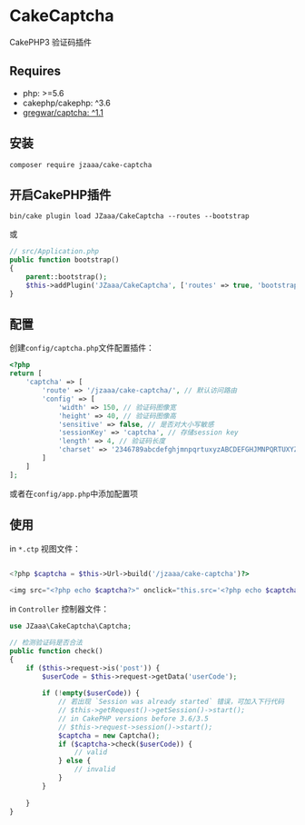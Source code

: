 CakeCaptcha
============
CakePHP3 验证码插件

## Requires
- php: >=5.6
- cakephp/cakephp: ^3.6
- [gregwar/captcha: ^1.1](https://github.com/Gregwar/Captcha)

## 安装

```
composer require jzaaa/cake-captcha
```

## 开启CakePHP插件
```
bin/cake plugin load JZaaa/CakeCaptcha --routes --bootstrap
```
或
```php
// src/Application.php
public function bootstrap()
{
    parent::bootstrap();
    $this->addPlugin('JZaaa/CakeCaptcha', ['routes' => true, 'bootstrap' => true]);
}
```
## 配置
创建`config/captcha.php`文件配置插件：
```php
<?php
return [
    'captcha' => [
        'route' => '/jzaaa/cake-captcha/', // 默认访问路由
        'config' => [
            'width' => 150, // 验证码图像宽
            'height' => 40, // 验证码图像高
            'sensitive' => false, // 是否对大小写敏感
            'sessionKey' => 'captcha', // 存储session key 
            'length' => 4, // 验证码长度
            'charset' => '2346789abcdefghjmnpqrtuxyzABCDEFGHJMNPQRTUXYZ' // 验证码字符集
        ]
    ]
];
```
或者在`config/app.php`中添加配置项

## 使用
in `*.ctp` 视图文件：
```php
 
<?php $captcha = $this->Url->build('/jzaaa/cake-captcha')?>

<img src="<?php echo $captcha?>" onclick="this.src='<?php echo $captcha . '?'?>' + Math.random()" style="cursor: pointer;">

```
in `Controller` 控制器文件：
```php
use JZaaa\CakeCaptcha\Captcha;

// 检测验证码是否合法
public function check()
{
    if ($this->request->is('post')) {
        $userCode = $this->request->getData('userCode');
        
        if (!empty($userCode)) {
            // 若出现 `Session was already started` 错误，可加入下行代码
            // $this->getRequest()->getSession()->start();
            // in CakePHP versions before 3.6/3.5
            // $this->request->session()->start();
            $captcha = new Captcha();
            if ($captcha->check($userCode)) {
                // valid
            } else {
                // invalid
            }
        }
        
    }
}

```




